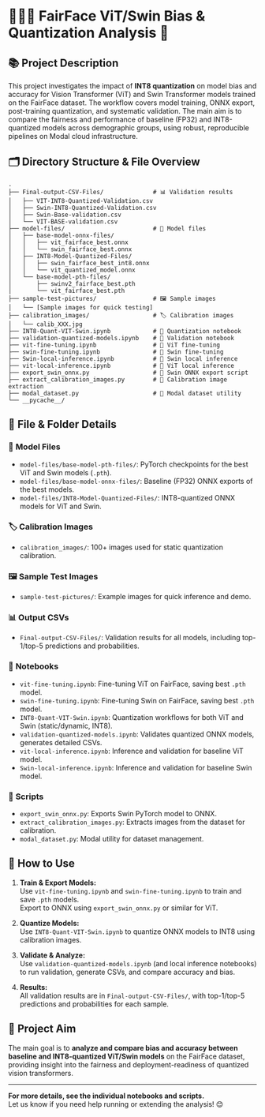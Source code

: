 # 🧑‍🤝‍🧑 FairFace ViT/Swin Bias & Quantization Analysis 🤖

## 📚 Project Description

This project investigates the impact of **INT8 quantization** on model bias and accuracy for Vision Transformer (ViT) and Swin Transformer models trained on the FairFace dataset. The workflow covers model training, ONNX export, post-training quantization, and systematic validation. The main aim is to compare the fairness and performance of baseline (FP32) and INT8-quantized models across demographic groups, using robust, reproducible pipelines on Modal cloud infrastructure.

## 🗂️ Directory Structure & File Overview

```
.
├── Final-output-CSV-Files/              # 📊 Validation results
│   ├── VIT-INT8-Quantized-Validation.csv
│   ├── Swin-INT8-Quantized-Validation.csv
│   ├── Swin-Base-validation.csv
│   └── VIT-BASE-validation.csv
├── model-files/                         # 🧩 Model files
│   ├── base-model-onnx-files/
│   │   ├── vit_fairface_best.onnx
│   │   └── swin_fairface_best.onnx
│   ├── INT8-Model-Quantized-Files/
│   │   ├── swin_fairface_best_int8.onnx
│   │   └── vit_quantized_model.onnx
│   └── base-model-pth-files/
│       ├── swinv2_fairface_best.pth
│       └── vit_fairface_best.pth
├── sample-test-pictures/                # 🖼️ Sample images
│   └── [Sample images for quick testing]
├── calibration_images/                  # 🏷️ Calibration images
│   └── calib_XXX.jpg
├── INT8-Quant-VIT-Swin.ipynb            # 📒 Quantization notebook
├── validation-quantized-models.ipynb    # 📒 Validation notebook
├── vit-fine-tuning.ipynb                # 📒 ViT fine-tuning
├── swin-fine-tuning.ipynb               # 📒 Swin fine-tuning
├── Swin-local-inference.ipynb           # 📒 Swin local inference
├── vit-local-inference.ipynb            # 📒 ViT local inference
├── export_swin_onnx.py                  # 📝 Swin ONNX export script
├── extract_calibration_images.py        # 📝 Calibration image extraction
├── modal_dataset.py                     # 📝 Modal dataset utility
└── __pycache__/
```

## 📁 File & Folder Details

### 🧩 **Model Files**
- `model-files/base-model-pth-files/`: PyTorch checkpoints for the best ViT and Swin models (`.pth`).
- `model-files/base-model-onnx-files/`: Baseline (FP32) ONNX exports of the best models.
- `model-files/INT8-Model-Quantized-Files/`: INT8-quantized ONNX models for ViT and Swin.

### 🏷️ **Calibration Images**
- `calibration_images/`: 100+ images used for static quantization calibration.

### 🖼️ **Sample Test Images**
- `sample-test-pictures/`: Example images for quick inference and demo.

### 📊 **Output CSVs**
- `Final-output-CSV-Files/`: Validation results for all models, including top-1/top-5 predictions and probabilities.

### 📒 **Notebooks**
- `vit-fine-tuning.ipynb`: Fine-tuning ViT on FairFace, saving best `.pth` model.
- `swin-fine-tuning.ipynb`: Fine-tuning Swin on FairFace, saving best `.pth` model.
- `INT8-Quant-VIT-Swin.ipynb`: Quantization workflows for both ViT and Swin (static/dynamic, INT8).
- `validation-quantized-models.ipynb`: Validates quantized ONNX models, generates detailed CSVs.
- `vit-local-inference.ipynb`: Inference and validation for baseline ViT model.
- `Swin-local-inference.ipynb`: Inference and validation for baseline Swin model.

### 📝 **Scripts**
- `export_swin_onnx.py`: Exports Swin PyTorch model to ONNX.
- `extract_calibration_images.py`: Extracts images from the dataset for calibration.
- `modal_dataset.py`: Modal utility for dataset management.

## 🚀 **How to Use**

1. **Train & Export Models:**  
   Use `vit-fine-tuning.ipynb` and `swin-fine-tuning.ipynb` to train and save `.pth` models.  
   Export to ONNX using `export_swin_onnx.py` or similar for ViT.

2. **Quantize Models:**  
   Use `INT8-Quant-VIT-Swin.ipynb` to quantize ONNX models to INT8 using calibration images.

3. **Validate & Analyze:**  
   Use `validation-quantized-models.ipynb` (and local inference notebooks) to run validation, generate CSVs, and compare accuracy and bias.

4. **Results:**  
   All validation results are in `Final-output-CSV-Files/`, with top-1/top-5 predictions and probabilities for each sample.

## 🎯 **Project Aim**

The main goal is to **analyze and compare bias and accuracy between baseline and INT8-quantized ViT/Swin models** on the FairFace dataset, providing insight into the fairness and deployment-readiness of quantized vision transformers.

---

**For more details, see the individual notebooks and scripts.**  
Let us know if you need help running or extending the analysis! 😊
